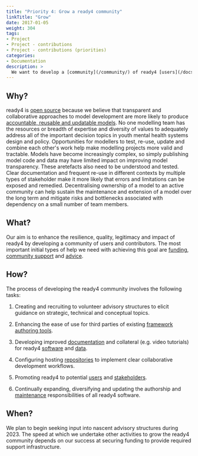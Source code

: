 ```yaml
---
title: "Priority 4: Grow a ready4 community"
linkTitle: "Grow"
date: 2017-01-05
weight: 304
tags:
- Project
- Project - contributions
- Project - contributions (priorities)
categories:
- Documentation
description: >
  We want to develop a [community](/community/) of ready4 [users](/docs/getting-started/users/), contributors and [stakeholders](/docs/getting-started/stakeholders/) to sustain the development, maintenance, application, extension and impact of the project.
---
```


## Why?
ready4 is [open source](/docs/software/terms/licenses/) because we believe that transparent and collaborative approaches to model development are more likely to produce [accountable, reusable and updatable models](/docs/getting-started/motivation/). No one modelling team has the resources or breadth of expertise and diversity of values to adequately address all of the important decision topics in youth mental health systems design and policy. Opportunities for modellers to test, re-use, update and combine each other's work help make modelling projects more valid and tractable. Models have become increasingly complex, so simply publishing model code and data may have limited impact on improving model transparency. These aretefacts also need to be understood and tested. Clear documentation and frequent re-use in different contexts by multiple types of stakeholder make it more likely that errors and limitations can be exposed and remedied. Decentralising ownership of a model to an active community can help sustain the maintenance and extension of a model over the long term and mitigate risks and bottlenecks associated with dependency on a small number of team members.

## What?
Our aim is to enhance the resilience, quality, legitimacy and impact of ready4 by developing a community of users and contributors. The most important initial types of help we need with achieving this goal are [funding](/docs/contribution-guidelines/contribution-types/funding/), [community support](/docs/contribution-guidelines/contribution-types/community/) and [advice](/docs/contribution-guidelines/contribution-types/advisory/).

## How?
The process of developing the ready4 community involves the following tasks:

1. Creating and recruiting to volunteer advisory structures to elicit guidance on strategic, technical and conceptual topics.

2. Enhancing the ease of use for third parties of existing [framework authoring tools](/docs/software/libraries/installation/authoring-tools/).

3. Developing improved [documentation](/docs/software/libraries/documentation/) and collateral (e.g. video tutorials) for ready4 [software](/docs/software/) and [data](/docs/datasets/).

4. Configuring hosting [repositories](/docs/software/repositories/) to implement clear collaborative development workflows.

5. Promoting ready4 to potential [users](/docs/getting-started/users/) and [stakeholders](/docs/getting-started/stakeholders/).

6. Continually expanding, diversifying and updating the authorship and [maintenance](/docs/contribution-guidelines/priorities/curate/) responsibilities of all ready4 software.

## When?
We plan to begin seeking input into nascent advisory structures during 2023. The speed at which we undertake other activities to grow the ready4 community depends on our success at securing funding to provide required support infrastructure.
